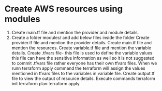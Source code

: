 # Create AWS resources using modules
1. Create main.tf file and mention the provider and module details.
2. Create a folder modules/<module name> and add below files inside the folder
        Create provider.tf file and mention the provider details.
        Create main.tf file and mention the resources.
        Create variable.tf file and mention the variable details.
        Create .tfvars file- this file is used to define the variable values this file can have the sensitive information as well so it is not suggested to commit .tfvars file rather everyone has their own tfvars files. When we runn terraform apply command the terraform will assign the values mentioned in tfvars files to the variables in variable file.
        Create output.tf file to view the output of resource details.
        Execute commands
            terraform init
            terraform plan
            terraform apply